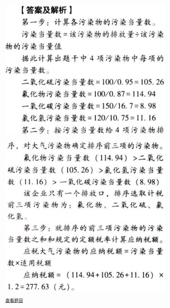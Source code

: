 ![](0c1642bf3474b213a72c46232be4a66d.png)

![](7117aeb7dbc011366c0de2de866d4255.png)

[查看题目](../环境保护税法.本章真题.md#8-题目)

